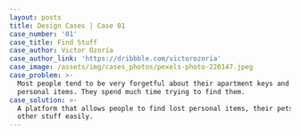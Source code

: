 ```yaml
---
layout: posts
title: Design Cases | Case 01
case_number: '01'
case_title: Find Stuff
case_author: Victor Ozoría
case_author_link: 'https://dribbble.com/victorozoria'
case_image: /assets/img/cases_photos/pexels-photo-220147.jpeg
case_problem: >-
  Most people tend to be very forgetful about their apartment keys and other
  personal items. They spend much time trying to find them.
case_solution: >-
  A platform that allows people to find lost personal items, their pets, and
  other stuff easily.
---
```


